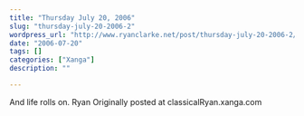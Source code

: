 ```yaml
---
title: "Thursday July 20, 2006"
slug: "thursday-july-20-2006-2"
wordpress_url: "http://www.ryanclarke.net/post/thursday-july-20-2006-2/"
date: "2006-07-20"
tags: []
categories: ["Xanga"]
description: ""

---
```


And life rolls on.
Ryan
Originally posted at classicalRyan.xanga.com
